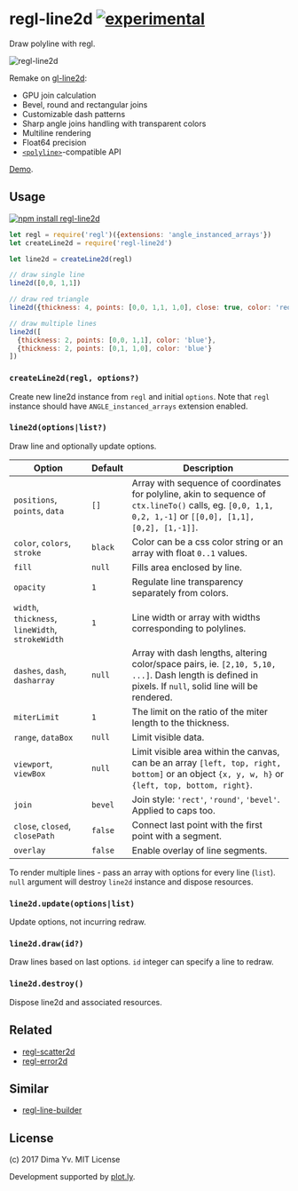 # regl-line2d [![experimental](https://img.shields.io/badge/stability-unstable-green.svg)](http://github.com/badges/stability-badges)

Draw polyline with regl.

![regl-line2d](https://github.com/dfcreative/regl-line2d/blob/master/preview.png?raw=true)

Remake on [gl-line2d](https://github.com/gl-vis/gl-line2d):

* GPU join calculation
* Bevel, round and rectangular joins
* Customizable dash patterns
* Sharp angle joins handling with transparent colors
* Multiline rendering
* Float64 precision
* [`<polyline>`](https://developer.mozilla.org/en-US/docs/Web/SVG/Element/polyline)-compatible API

[Demo](https://dfcreative.github.io/regl-line2d).

## Usage

[![npm install regl-line2d](https://nodei.co/npm/regl-line2d.png?mini=true)](https://npmjs.org/package/regl-line2d/)

```js
let regl = require('regl')({extensions: 'angle_instanced_arrays'})
let createLine2d = require('regl-line2d')

let line2d = createLine2d(regl)

// draw single line
line2d([0,0, 1,1])

// draw red triangle
line2d({thickness: 4, points: [0,0, 1,1, 1,0], close: true, color: 'red'})

// draw multiple lines
line2d([
  {thickness: 2, points: [0,0, 1,1], color: 'blue'},
  {thickness: 2, points: [0,1, 1,0], color: 'blue'}
])
```

### `createLine2d(regl, options?)`

Create new line2d instance from `regl` and initial `options`. Note that `regl` instance should have `ANGLE_instanced_arrays` extension enabled.

### `line2d(options|list?)`

Draw line and optionally update options.

Option | Default | Description
---|---|---
`positions`, `points`, `data` | `[]` | Array with sequence of coordinates for polyline, akin to sequence of `ctx.lineTo()` calls, eg. `[0,0, 1,1, 0,2, 1,-1]` or `[[0,0], [1,1], [0,2], [1,-1]]`.
`color`, `colors`, `stroke` | `black` | Color can be a css color string or an array with float `0..1` values.
`fill` | `null` | Fills area enclosed by line.
`opacity` | `1` | Regulate line transparency separately from colors.
`width`, `thickness`, `lineWidth`, `strokeWidth` | `1` | Line width or array with widths corresponding to polylines.
`dashes`, `dash`, `dasharray` | `null` | Array with dash lengths, altering color/space pairs, ie. `[2,10, 5,10, ...]`. Dash length is defined in pixels. If `null`, solid line will be rendered.
`miterLimit` | `1` | The limit on the ratio of the miter length to the thickness.
`range`, `dataBox` | `null` | Limit visible data.
`viewport`, `viewBox` | `null` | Limit visible area within the canvas, can be an array `[left, top, right, bottom]` or an object `{x, y, w, h}` or `{left, top, bottom, right}`.
`join` | `bevel` | Join style: `'rect'`, `'round'`, `'bevel'`. Applied to caps too.
`close`, `closed`, `closePath` | `false` | Connect last point with the first point with a segment.
`overlay` | `false` | Enable overlay of line segments.

To render multiple lines - pass an array with options for every line (`list`). `null` argument will destroy `line2d` instance and dispose resources.

### `line2d.update(options|list)`

Update options, not incurring redraw.

### `line2d.draw(id?)`

Draw lines based on last options. `id` integer can specify a line to redraw.

### `line2d.destroy()`

Dispose line2d and associated resources.


## Related

* [regl-scatter2d](https://github.com/dfcreative/regl-scatter2d)
* [regl-error2d](https://github.com/dfcreative/regl-error2d)

## Similar

* [regl-line-builder](https://github.com/jpweeks/regl-line-builder)

## License

(c) 2017 Dima Yv. MIT License

Development supported by [plot.ly](https://github.com/plotly/).
